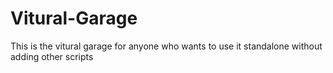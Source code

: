 # Vitural-Garage
This is the vitural garage for anyone who wants to use it standalone without adding other scripts
